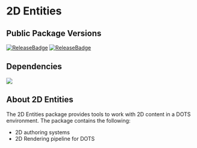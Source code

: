 # 2D Entities

## Public Package Versions

[![ReleaseBadge](https://badges.cds.internal.unity3d.com/packages/com.unity.2d.entities/release-badge.svg)]()
[![ReleaseBadge](https://badges.cds.internal.unity3d.com/packages/com.unity.2d.entities/candidates-badge.svg)]()

## Dependencies

[![](https://badges.cds.internal.unity3d.com/packages/com.unity.2d.entities/dependencies-badge.svg?branch=dots/master)](https://badges.cds.internal.unity3d.com/packages/com.unity.2d.entities/dependencies-info?branch=dots/master)

## About 2D Entities
The 2D Entities package provides tools to work with 2D content in a DOTS environment. The package contains the following:
- 2D authoring systems
- 2D Rendering pipeline for DOTS
